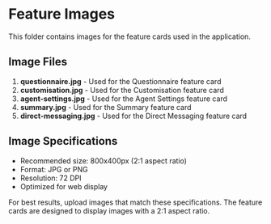 # Feature Images

This folder contains images for the feature cards used in the application.

## Image Files

1. **questionnaire.jpg** - Used for the Questionnaire feature card
2. **customisation.jpg** - Used for the Customisation feature card
3. **agent-settings.jpg** - Used for the Agent Settings feature card
4. **summary.jpg** - Used for the Summary feature card
5. **direct-messaging.jpg** - Used for the Direct Messaging feature card

## Image Specifications

- Recommended size: 800x400px (2:1 aspect ratio)
- Format: JPG or PNG
- Resolution: 72 DPI
- Optimized for web display

For best results, upload images that match these specifications. The feature cards are designed to display images with a 2:1 aspect ratio.
